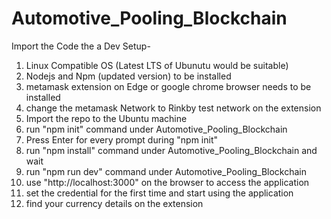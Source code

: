 # Automotive_Pooling_Blockchain
Import the Code the a Dev Setup-
1. Linux Compatible OS (Latest LTS of Ubunutu would be suitable)
2. Nodejs and Npm (updated version) to be installed
3. metamask extension on Edge or google chrome browser needs to be installed
4. change the metamask Network to Rinkby test network on the extension 
5. Import the repo to the Ubuntu machine
6. run "npm init" command under Automotive_Pooling_Blockchain
7. Press Enter for every prompt during "npm init"
8. run "npm install" command under Automotive_Pooling_Blockchain and wait
9. run "npm run dev" command under Automotive_Pooling_Blockchain
10. use "http://localhost:3000" on the browser to access the application
11. set the credential for the first time and start using the application
12. find your currency details on the extension
